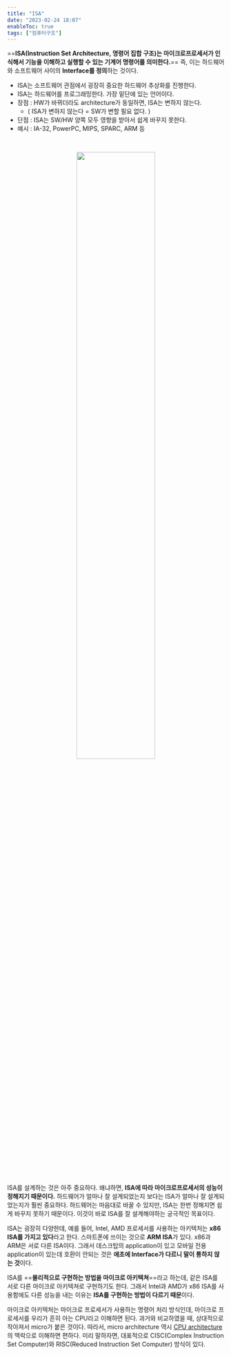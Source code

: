 ```yaml
---
title: "ISA"
date: "2023-02-24 18:07"
enableToc: true
tags: ["컴퓨터구조"]
---
```


==**ISA(Instruction Set Architecture, 명령어 집합 구조)는 마이크로프로세서가 인식해서 기능을 이해하고 실행할 수 있는 기계어 명령어를 의미한다.**== 즉, 이는 하드웨어와 소프트웨어 사이의 **Interface를 정의**하는 것이다.
- ISA는 소프트웨어 관점에서 굉장히 중요한 하드웨어 추상화를 진행한다.
- ISA는 하드웨어를 프로그래밍한다. 가장 밑단에 있는 언어이다.
- 장점 : HW가 바뀌더라도 architecture가 동일하면, ISA는 변하지 않는다.
	- ( ISA가 변하지 않는다 = SW가 변할 필요 없다. )
- 단점 : ISA는 SW/HW 양쪽 모두 영향을 받아서 쉽게 바꾸지 못한다.
- 예시 : IA-32, PowerPC, MIPS, SPARC, ARM 등
<br>

<p align="center"><img src="https://i.imgur.com/dFOIepg.png" width="60%"></p>

<br>

ISA를 설계하는 것은 아주 중요하다. 왜냐하면, **ISA에 따라 마이크로프로세서의 성능이 정해지기 때문이다.** 하드웨어가 얼마나 잘 설계되었는지 보다는 ISA가 얼마나 잘 설계되었는지가 훨씬 중요하다. 하드웨어는 마음대로 바꿀 수 있지만, ISA는 한번 정해지면 쉽게 바꾸지 못하기 때문이다. 이것이 바로 ISA를 잘 설계해야하는 궁극적인 목표이다.

ISA는 굉장히 다양한데, 예를 들어, Intel, AMD 프로세서를 사용하는 아키텍처는 **x86 ISA를 가지고 있다**라고 한다. 스마트폰에 쓰이는 것으로 **ARM ISA**가 있다. x86과 ARM은 서로 다른 ISA이다. 그래서 데스크탑의 application이 있고 모바일 전용 application이 있는데 호환이 안되는 것은 **애초에 Interface가 다르니 말이 통하지 않는 것**이다.

ISA를 ==**물리적으로 구현하는 방법을 마이크로 아키텍쳐**==라고 하는데, 같은 ISA를 서로 다른 마이크로 아키텍쳐로 구현하기도 한다. 그래서 Intel과 AMD가 x86 ISA를 사용함에도 다른 성능을 내는 이유는 **ISA를 구현하는 방법이 다르기 때문**이다.

마이크로 아키텍처는 마이크로 프로세서가 사용하는 명령어 처리 방식인데, 마이크로 프로세서를 우리가 흔히 아는 CPU라고 이해하면 된다. 과거와 비교하였을 때, 상대적으로 작아져서 micro가 붙은 것이다. 따라서, micro architecture 역시 [CPU architecture](notes/TIL/integrated/ComputerArchitecture/CpuArchitecture)의 맥락으로 이해하면 편하다. 미리 말하자면, 대표적으로 CISC(Complex Instruction Set Computer)와 RISC(Reduced Instruction Set Computer) 방식이 있다.
